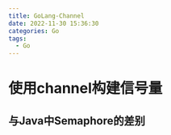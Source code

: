 ```yaml
---
title: GoLang-Channel
date: 2022-11-30 15:36:30
categories: Go
tags:
  - Go
---
```




# 使用channel构建信号量



## 与Java中Semaphore的差别





